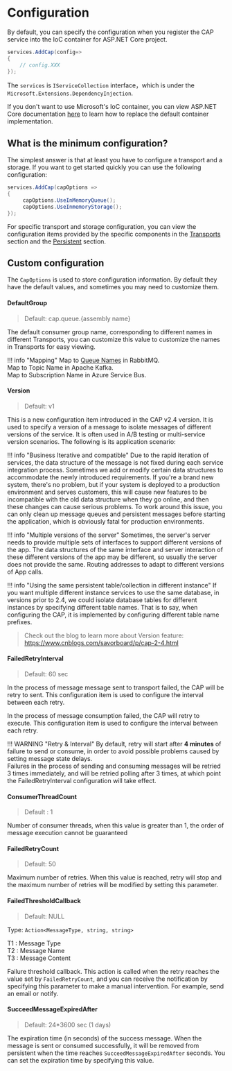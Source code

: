# Configuration

By default, you can specify the configuration when you register the CAP service into the IoC container for ASP.NET Core project.

```c#
services.AddCap(config=> 
{
    // config.XXX 
});
```

The `services` is `IServiceCollection` interface，which is under the `Microsoft.Extensions.DependencyInjection`.

If you don't want to use Microsoft's IoC container, you can view ASP.NET Core documentation [here](https://docs.microsoft.com/en-us/aspnet/core/fundamentals/dependency-injection?view=aspnetcore-2.2#default-service-container-replacement) to learn how to replace the default container implementation.

## What is the minimum configuration?

The simplest answer is that at least you have to configure a transport and a storage. If you want to get started quickly you can use the following configuration:

```C#
services.AddCap(capOptions => 
{
     capOptions.UseInMemoryQueue();
     capOptions.UseInmemoryStorage();
});
```

For specific transport and storage configuration, you can view the configuration items provided by the specific components in the [Transports](../transports/general.md) section and the [Persistent](../persistent/general.md) section.

## Custom configuration

The `CapOptions` is used to store configuration information. By default they have the default values, and sometimes you may need to customize them.

#### DefaultGroup

> Default: cap.queue.{assembly name}

The default consumer group name, corresponding to different names in different Transports, you can customize this value to customize the names in Transports for easy viewing.

!!! info "Mapping"
    Map to [Queue Names](https://www.rabbitmq.com/queues.html#names) in RabbitMQ.  
    Map to Topic Name in Apache Kafka.  
    Map to Subscription Name in Azure Service Bus.  

#### Version

> Default: v1

This is a new configuration item introduced in the CAP v2.4 version. It is used to specify a version of a message to isolate messages of different versions of the service. It is often used in A/B testing or multi-service version scenarios. The following is its application scenario:

!!! info "Business Iterative and compatible"
    Due to the rapid iteration of services, the data structure of the message is not fixed during each service integration process. Sometimes we add or modify certain data structures to accommodate the newly introduced requirements. If you're a brand new system, there's no problem, but if your system is deployed to a production environment and serves customers, this will cause new features to be incompatible with the old data structure when they go online, and then these changes can cause serious problems. To work around this issue, you can only clean up message queues and persistent messages before starting the application, which is obviously fatal for production environments.

!!! info "Multiple versions of the server"
    Sometimes, the server's server needs to provide multiple sets of interfaces to support different versions of the app. The data structures of the same interface and server interaction of these different versions of the app may be different, so usually the server does not provide the same. Routing addresses to adapt to different versions of App calls.

!!! info "Using the same persistent table/collection in different instance"
    If you want multiple different instance services to use the same database, in versions prior to 2.4, we could isolate database tables for different instances by specifying different table names. That is to say, when configuring the CAP, it is implemented by configuring different table name prefixes.

> Check out the blog to learn more about Version feature: https://www.cnblogs.com/savorboard/p/cap-2-4.html

#### FailedRetryInterval

> Default: 60 sec

In the process of message message sent to transport failed, the CAP will be retry to sent. This configuration item is used to configure the interval between each retry.

In the process of message consumption failed, the CAP will retry to execute. This configuration item is used to configure the interval between each retry.

!!! WARNING "Retry & Interval"
    By default, retry will start after **4 minutes** of failure to send or consume, in order to avoid possible problems caused by setting message state delays.    
    Failures in the process of sending and consuming messages will be retried 3 times immediately, and will be retried polling after 3 times, at which point the FailedRetryInterval configuration will take effect.

#### ConsumerThreadCount 

> Default : 1

Number of consumer threads, when this value is greater than 1, the order of message execution cannot be guaranteed

#### FailedRetryCount

> Default: 50

Maximum number of retries. When this value is reached, retry will stop and the maximum number of retries will be modified by setting this parameter.

#### FailedThresholdCallback

> Default: NULL

Type: `Action<MessageType, string, string>`

>
T1 : Message Type  
T2 : Message Name  
T3 : Message Content

Failure threshold callback. This action is called when the retry reaches the value set by `FailedRetryCount`, and you can receive the notification by specifying this parameter to make a manual intervention. For example, send an email or notify.

#### SucceedMessageExpiredAfter

> Default: 24*3600 sec (1 days)

The expiration time (in seconds) of the success message. When the message is sent or consumed successfully, it will be removed from persistent when the time reaches `SucceedMessageExpiredAfter` seconds. You can set the expiration time by specifying this value.